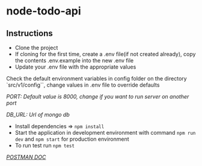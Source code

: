 # node-todo-api

## Instructions
* Clone the project
* If cloning for the first time, create a .env file(if not created already), copy the contents .env.example into the new .env file
* Update your .env file with the appropriate values

Check the default environment variables in config folder on the directory `src/v1/config``, change values in .env file to override defaults

  *_PORT_:* _Default value is 8000, change if you want to run server on another port_

  *_DB_URL_:* _Url of mongo db_

* Install dependencies => `npm install`
* Start the application in development environment with command `npm run dev` and `npm start` for production environment
* To run test run `npm test`

*_[POSTMAN DOC](https://documenter.getpostman.com/view/739407/S1Lx1oc4)_*

